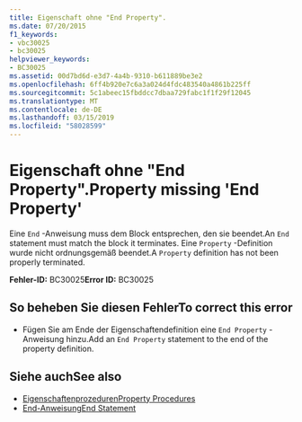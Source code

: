 ```yaml
---
title: Eigenschaft ohne "End Property".
ms.date: 07/20/2015
f1_keywords:
- vbc30025
- bc30025
helpviewer_keywords:
- BC30025
ms.assetid: 00d7bd6d-e3d7-4a4b-9310-b611889be3e2
ms.openlocfilehash: 6ff4b920e7c6a3a024d4fdc483540a4861b225ff
ms.sourcegitcommit: 5c1abeec15fbddcc7dbaa729fabc1f1f29f12045
ms.translationtype: MT
ms.contentlocale: de-DE
ms.lasthandoff: 03/15/2019
ms.locfileid: "58028599"
---
```

# <a name="property-missing-end-property"></a><span data-ttu-id="6d2d8-102">Eigenschaft ohne "End Property".</span><span class="sxs-lookup"><span data-stu-id="6d2d8-102">Property missing 'End Property'</span></span>
<span data-ttu-id="6d2d8-103">Eine `End` -Anweisung muss dem Block entsprechen, den sie beendet.</span><span class="sxs-lookup"><span data-stu-id="6d2d8-103">An `End` statement must match the block it terminates.</span></span> <span data-ttu-id="6d2d8-104">Eine `Property` -Definition wurde nicht ordnungsgemäß beendet.</span><span class="sxs-lookup"><span data-stu-id="6d2d8-104">A `Property` definition has not been properly terminated.</span></span>  
  
 <span data-ttu-id="6d2d8-105">**Fehler-ID:** BC30025</span><span class="sxs-lookup"><span data-stu-id="6d2d8-105">**Error ID:** BC30025</span></span>  
  
## <a name="to-correct-this-error"></a><span data-ttu-id="6d2d8-106">So beheben Sie diesen Fehler</span><span class="sxs-lookup"><span data-stu-id="6d2d8-106">To correct this error</span></span>  
  
-   <span data-ttu-id="6d2d8-107">Fügen Sie am Ende der Eigenschaftendefinition eine `End Property` -Anweisung hinzu.</span><span class="sxs-lookup"><span data-stu-id="6d2d8-107">Add an `End Property` statement to the end of the property definition.</span></span>  
  
## <a name="see-also"></a><span data-ttu-id="6d2d8-108">Siehe auch</span><span class="sxs-lookup"><span data-stu-id="6d2d8-108">See also</span></span>

- [<span data-ttu-id="6d2d8-109">Eigenschaftenprozeduren</span><span class="sxs-lookup"><span data-stu-id="6d2d8-109">Property Procedures</span></span>](../../visual-basic/programming-guide/language-features/procedures/property-procedures.md)
- [<span data-ttu-id="6d2d8-110">End-Anweisung</span><span class="sxs-lookup"><span data-stu-id="6d2d8-110">End Statement</span></span>](../../visual-basic/language-reference/statements/end-statement.md)
